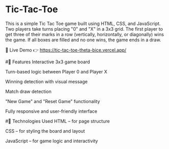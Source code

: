 # Tic-Tac-Toe

This is a simple Tic Tac Toe game built using HTML, CSS, and JavaScript. Two players take turns placing "0" and "X" in a 3x3 grid. The first player to get three of their marks in a row (vertically, horizontally, or diagonally) wins the game. If all boxes are filled and no one wins, the game ends in a draw.

🔗 Live Demo
👉 https://tic-tac-toe-theta-bice.vercel.app/


#🚀 Features
Interactive 3x3 game board

Turn-based logic between Player 0 and Player X

Winning detection with visual message

Match draw detection

"New Game" and "Reset Game" functionality

Fully responsive and user-friendly interface

#📁 Technologies Used
HTML – for page structure

CSS – for styling the board and layout

JavaScript – for game logic and interactivity

